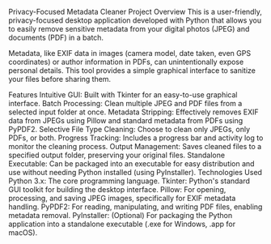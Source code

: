 Privacy-Focused Metadata Cleaner
Project Overview
This is a user-friendly, privacy-focused desktop application developed with Python that allows you to easily remove sensitive metadata from your digital photos (JPEG) and documents (PDF) in a batch.

Metadata, like EXIF data in images (camera model, date taken, even GPS coordinates) or author information in PDFs, can unintentionally expose personal details. This tool provides a simple graphical interface to sanitize your files before sharing them.

Features
Intuitive GUI: Built with Tkinter for an easy-to-use graphical interface.
Batch Processing: Clean multiple JPEG and PDF files from a selected input folder at once.
Metadata Stripping: Effectively removes EXIF data from JPEGs using Pillow and standard metadata from PDFs using PyPDF2.
Selective File Type Cleaning: Choose to clean only JPEGs, only PDFs, or both.
Progress Tracking: Includes a progress bar and activity log to monitor the cleaning process.
Output Management: Saves cleaned files to a specified output folder, preserving your original files.
Standalone Executable: Can be packaged into an executable for easy distribution and use without needing Python installed (using PyInstaller).
Technologies Used
Python 3.x: The core programming language.
Tkinter: Python's standard GUI toolkit for building the desktop interface.
Pillow: For opening, processing, and saving JPEG images, specifically for EXIF metadata handling.
PyPDF2: For reading, manipulating, and writing PDF files, enabling metadata removal.
PyInstaller: (Optional) For packaging the Python application into a standalone executable (.exe for Windows, .app for macOS).
